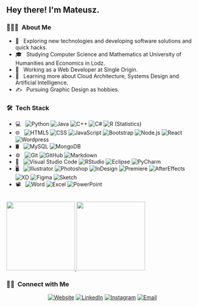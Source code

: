 
<h2> Hey there! I'm Mateusz.</h2>

<h3> 👨🏻‍💻 &nbsp;About Me </h3>

- 🤔 &nbsp; Exploring new technologies and developing software solutions and quick hacks.
- 🎓 &nbsp; Studying Computer Science and Mathematics at University of Humanities and Economics in Lodz.
- 💼 &nbsp; Working as a Web Developer at Single Origin.
- 🌱 &nbsp; Learning more about Cloud Architecture, Systems Design and Artificial Intelligence.
- ✍️ &nbsp; Pursuing Graphic Design as hobbies.

<h3> 🛠 &nbsp;Tech Stack</h3>

- 💻 &nbsp;
  ![Python](https://img.shields.io/badge/-Python-333333?style=flat&logo=python)
  ![Java](https://img.shields.io/badge/-Java-333333?style=flat&logo=Java&logoColor=007396)
  ![C++](https://img.shields.io/badge/-C++-333333?style=flat&logo=C%2B%2B&logoColor=00599C)
  ![C#](https://img.shields.io/badge/C%23-239120?style=for-the-badge&logo=c-sharp&logoColor=white)
  ![R (Statistics)](https://img.shields.io/badge/-R-333333?style=flat&logo=R&logoColor=276DC3)
- 🌐 &nbsp;
  ![HTML5](https://img.shields.io/badge/-HTML5-333333?style=flat&logo=HTML5)
  ![CSS](https://img.shields.io/badge/-CSS-333333?style=flat&logo=CSS3&logoColor=1572B6)
  ![JavaScript](https://img.shields.io/badge/-JavaScript-333333?style=flat&logo=javascript)
  ![Bootstrap](https://img.shields.io/badge/-Bootstrap-333333?style=flat&logo=bootstrap&logoColor=563D7C)
  ![Node.js](https://img.shields.io/badge/-Node.js-333333?style=flat&logo=node.js)
  ![React](https://img.shields.io/badge/-React-333333?style=flat&logo=react)
  ![Wordpress](https://img.shields.io/badge/-Wordpress-333333?style=flat&logo=wordpress)
- 🛢 &nbsp;
  ![MySQL](https://img.shields.io/badge/-MySQL-333333?style=flat&logo=mysql)
  ![MongoDB](https://img.shields.io/badge/-MongoDB-333333?style=flat&logo=mongodb)
- ⚙️ &nbsp;
  ![Git](https://img.shields.io/badge/-Git-333333?style=flat&logo=git)
  ![GitHub](https://img.shields.io/badge/-GitHub-333333?style=flat&logo=github)
  ![Markdown](https://img.shields.io/badge/-Markdown-333333?style=flat&logo=markdown)
- 🔧 &nbsp;
  ![Visual Studio Code](https://img.shields.io/badge/-Visual%20Studio%20Code-333333?style=flat&logo=visual-studio-code&logoColor=007ACC)
  ![RStudio](https://img.shields.io/badge/-RStudio-333333?style=flat&logo=rstudio)
  ![Eclipse](https://img.shields.io/badge/-Eclipse-333333?style=flat&logo=eclipse-ide&logoColor=2C2255)
  ![PyCharm](https://img.shields.io/badge/-PyCharm-333333?style=flat&logo=codeblock&logoColor=2C2255)
- 🖥 &nbsp;
  ![Illustrator](https://img.shields.io/badge/-Illustrator-333333?style=flat&logo=adobe-illustrator)
  ![Photoshop](https://img.shields.io/badge/-Photoshop-333333?style=flat&logo=adobe-photoshop)
  ![InDesign](https://img.shields.io/badge/-InDesign-333333?style=flat&logo=adobe-indesign)
  ![Premiere](https://img.shields.io/badge/-Premiere-333333?style=flat&logo=adobe-premiere-pro)
  ![AfterEffects](https://img.shields.io/badge/-AfterEffects-333333?style=flat&logo=adobe-after-effects)
  ![XD](https://img.shields.io/badge/-Xd-333333?style=flat&logo=adobe-xd)
  ![Figma](https://img.shields.io/badge/-Figma-333333?style=flat&logo=figma)
  ![Sketch](https://img.shields.io/badge/-Sketch-333333?style=flat&logo=sketch)
- 📽 &nbsp;
  ![Word](https://img.shields.io/badge/-Word-333333?style=flat&logo=microsoft-word)
  ![Excel](https://img.shields.io/badge/-Excel-333333?style=flat&logo=microsoft-excel)
  ![PowerPoint](https://img.shields.io/badge/-PowerPoint-333333?style=flat&logo=microsoft-powerpoint)
<br/>

<a href="https://github.com/MWroblewsky">
  <img height="180em" src="https://github-readme-stats.vercel.app/api?username=MWroblewsky&theme=buefy&show_icons=true" />
  <img height="180em" src="https://github-readme-stats.vercel.app/api/top-langs/?username=MWroblewsky&theme=buefy&layout=compact" />
</a>

<br/>

<h3> 🤝🏻 &nbsp;Connect with Me </h3>

<p align="center">
<a href="https://www.mateuszwroblewsky.com/"><img alt="Website" src="https://img.shields.io/badge/Website-www.mateuszwroblewsky.com-blue?style=flat-square&logo=google-chrome"></a>
<a href="https://www.linkedin.com/in/mateusz-wr%C3%B3blewski-a42aba1b8/"><img alt="LinkedIn" src="https://img.shields.io/badge/LinkedIn-Mateusz%20Ernest%20Wróblewski-blue?style=flat-square&logo=linkedin"></a>
<a href="https://www.instagram.com/mewroblewsky/"><img alt="Instagram" src="https://img.shields.io/badge/Instagram-mewroblewsky-blue?style=flat-square&logo=instagram"></a>
<a href="mailto:mateuszwroblewsky@gmail.com"><img alt="Email" src="https://img.shields.io/badge/Email-mateuszwroblewsky@gmail.com-blue?style=flat-square&logo=gmail"></a>
</p>

